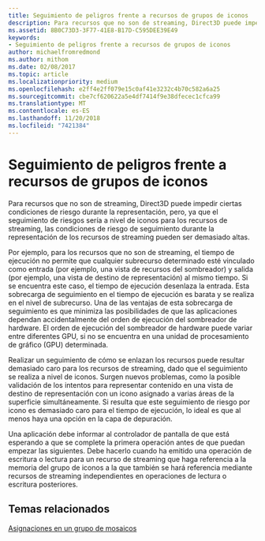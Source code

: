 ```yaml
---
title: Seguimiento de peligros frente a recursos de grupos de iconos
description: Para recursos que no son de streaming, Direct3D puede impedir ciertas condiciones de riesgo durante la representación, pero, ya que el seguimiento de riesgos sería a nivel de iconos para los recursos de streaming, las condiciones de riesgo de seguimiento durante la representación de los recursos de streaming pueden ser demasiado altas.
ms.assetid: 8B0C73D3-3F77-41E8-B17D-C595DEE39E49
keywords:
- Seguimiento de peligros frente a recursos de grupos de iconos
author: michaelfromredmond
ms.author: mithom
ms.date: 02/08/2017
ms.topic: article
ms.localizationpriority: medium
ms.openlocfilehash: e2ff4e2ff079e15c0af41e3232c4b70c582a6a25
ms.sourcegitcommit: cbe7cf620622a5e4df7414f9e38dfecec1cfca99
ms.translationtype: MT
ms.contentlocale: es-ES
ms.lasthandoff: 11/20/2018
ms.locfileid: "7421384"
---
```

# <a name="hazard-tracking-versus-tile-pool-resources"></a>Seguimiento de peligros frente a recursos de grupos de iconos


Para recursos que no son de streaming, Direct3D puede impedir ciertas condiciones de riesgo durante la representación, pero, ya que el seguimiento de riesgos sería a nivel de iconos para los recursos de streaming, las condiciones de riesgo de seguimiento durante la representación de los recursos de streaming pueden ser demasiado altas.

Por ejemplo, para los recursos que no son de streaming, el tiempo de ejecución no permite que cualquier subrecurso determinado esté vinculado como entrada (por ejemplo, una vista de recursos del sombreador) y salida (por ejemplo, una vista de destino de representación) al mismo tiempo. Si se encuentra este caso, el tiempo de ejecución desenlaza la entrada. Esta sobrecarga de seguimiento en el tiempo de ejecución es barata y se realiza en el nivel de subrecurso. Una de las ventajas de esta sobrecarga de seguimiento es que minimiza las posibilidades de que las aplicaciones dependan accidentalmente del orden de ejecución del sombreador de hardware. El orden de ejecución del sombreador de hardware puede variar entre diferentes GPU, si no se encuentra en una unidad de procesamiento de gráfico (GPU) determinada.

Realizar un seguimiento de cómo se enlazan los recursos puede resultar demasiado caro para los recursos de streaming, dado que el seguimiento se realiza a nivel de iconos. Surgen nuevos problemas, como la posible validación de los intentos para representar contenido en una vista de destino de representación con un icono asignado a varias áreas de la superficie simultáneamente. Si resulta que este seguimiento de riesgo por icono es demasiado caro para el tiempo de ejecución, lo ideal es que al menos haya una opción en la capa de depuración.

Una aplicación debe informar al controlador de pantalla de que está esperando a que se complete la primera operación antes de que puedan empezar las siguientes. Debe hacerlo cuando ha emitido una operación de escritura o lectura para un recurso de streaming que haga referencia a la memoria del grupo de iconos a la que también se hará referencia mediante recursos de streaming independientes en operaciones de lectura o escritura posteriores.

## <a name="span-idrelated-topicsspanrelated-topics"></a><span id="related-topics"></span>Temas relacionados


[Asignaciones en un grupo de mosaicos](mappings-are-into-a-tile-pool.md)

 

 




